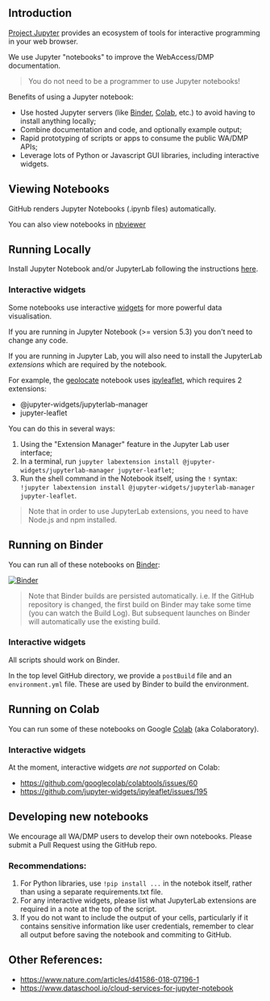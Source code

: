 ## Introduction
[Project Jupyter](https://jupyter.org/) provides an ecosystem of tools for interactive programming in your web browser.

We use Jupyter "notebooks" to improve the WebAccess/DMP documentation.

> You do not need to be a programmer to use Jupyter notebooks!

Benefits of using a Jupyter notebook:
* Use hosted Jupyter servers (like [Binder](https://mybinder.org/), [Colab](https://colab.research.google.com/notebooks/intro.ipynb), etc.) to avoid having to install anything locally;
* Combine documentation and code, and optionally example output;
* Rapid prototyping of scripts or apps to consume the public WA/DMP APIs;
* Leverage lots of Python or Javascript GUI libraries, including interactive widgets.

## Viewing Notebooks

GitHub renders Jupyter Notebooks (.ipynb files) automatically.

You can also view notebooks in [nbviewer](https://nbviewer.jupyter.org/)

## Running Locally
Install Jupyter Notebook and/or JupyterLab following the instructions [here](https://jupyter.org/install.html).

### Interactive widgets
Some notebooks use interactive [widgets](https://jupyter.org/widgets) for more powerful data visualisation.

If you are running in Jupyter Notebook (>= version 5.3) you don't need to change any code.

If you are running in Jupyter Lab, you will also need to install the JupyterLab *extensions* which are required by the notebook.

For example, the [geolocate](https://github.com/wadmp/wadmp.github.io/blob/master/jupyter_notebooks/geolocate.ipynb) notebook uses [ipyleaflet](https://ipyleaflet.readthedocs.io/en/latest/index.html), which requires 2 extensions:
* @jupyter-widgets/jupyterlab-manager
* jupyter-leaflet

You can do this in several ways:
1. Using the "Extension Manager" feature in the Jupyter Lab user interface;
2. In a terminal, run `jupyter labextension install @jupyter-widgets/jupyterlab-manager jupyter-leaflet`;
3. Run the shell command in the Notebook itself, using the `!` syntax: `!jupyter labextension install @jupyter-widgets/jupyterlab-manager jupyter-leaflet`.

> Note that in order to use JupyterLab extensions, you need to have Node.js and npm installed.

## Running on Binder
You can run all of these notebooks on [Binder](https://mybinder.org/):

[![Binder](https://mybinder.org/badge_logo.svg)](https://mybinder.org/v2/gh/wadmp/wadmp.github.io/master?filepath=jupyter_notebooks)

> Note that Binder builds are persisted automatically.
> i.e. If the GitHub repository is changed, the first build on Binder may take some time (you can watch the Build Log).
> But subsequent launches on Binder will automatically use the existing build.

### Interactive widgets
All scripts should work on Binder.

In the top level GitHub directory, we provide a `postBuild` file and an `environment.yml` file. These are used by Binder to build the environment.

## Running on Colab
You can run some of these notebooks on Google [Colab](https://colab.research.google.com/notebooks/intro.ipynb) (aka Colaboratory).

### Interactive widgets
At the moment, interactive widgets *are not supported* on Colab:
* https://github.com/googlecolab/colabtools/issues/60
* https://github.com/jupyter-widgets/ipyleaflet/issues/195

## Developing new notebooks
We encourage all WA/DMP users to develop their own notebooks. Please submit a Pull Request using the GitHub repo.

### Recommendations:
1. For Python libraries, use `!pip install ...` in the notebok itself, rather than using a separate requirements.txt file.
2. For any interactive widgets, please list what JupyterLab extensions are required in a note at the top of the script.
3. If you do not want to include the output of your cells, particularly if it contains sensitive information like user credentials, remember to clear all output before saving the notebook and commiting to GitHub.

## Other References:
* https://www.nature.com/articles/d41586-018-07196-1
* https://www.dataschool.io/cloud-services-for-jupyter-notebook
